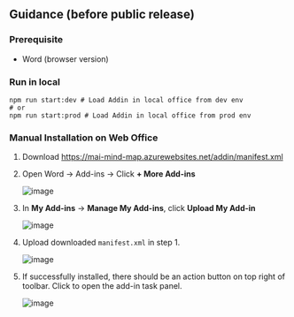 ## Guidance (before public release)

### Prerequisite
* Word (browser version)

### Run in local
```shell
npm run start:dev # Load Addin in local office from dev env
# or
npm run start:prod # Load Addin in local office from prod env
```


### Manual Installation on Web Office
1. Download https://mai-mind-map.azurewebsites.net/addin/manifest.xml
2. Open Word -> Add-ins -> Click **+ More Add-ins**

   ![image](https://github.com/user-attachments/assets/c8fa6598-3c08-4f10-a44e-aeb6561de0c7)
3. In **My Add-ins** -> **Manage My Add-ins**, click **Upload My Add-in**

   ![image](https://github.com/user-attachments/assets/4d580d87-77b5-4675-91b0-0cdf2e2e3b57)
4. Upload downloaded `manifest.xml` in step 1.

   ![image](https://github.com/user-attachments/assets/047312d6-c9a5-43cd-a0c2-0913bf615dc4)
5. If successfully installed, there should be an action button on top right of toolbar. Click to open the add-in task panel.

   ![image](https://github.com/user-attachments/assets/fb36bf6e-85bd-43d2-8a0f-e937db49c0f3)

